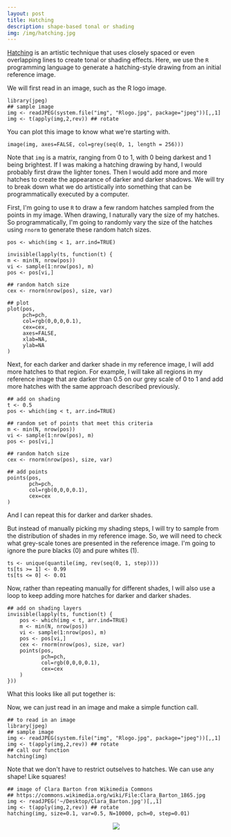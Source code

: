 ```yaml
---
layout: post
title: Hatching
description: shape-based tonal or shading
img: /img/hatching.jpg
---
```


[Hatching](https://en.wikipedia.org/wiki/Hatching) is an artistic technique that uses closely spaced or even overlapping lines to create tonal or shading effects. Here, we use the `R` programming language to generate a hatching-style drawing from an initial reference image. 

We will first read in an image, such as the R logo image.

```{r}
library(jpeg)
## sample image
img <- readJPEG(system.file("img", "Rlogo.jpg", package="jpeg"))[,,1]
img <- t(apply(img,2,rev)) ## rotate
```

You can plot this image to know what we're starting with.

```{r}
image(img, axes=FALSE, col=grey(seq(0, 1, length = 256)))
```

Note that `img` is a matrix, ranging from 0 to 1, with 0 being darkest and 1 being brightest. If I was making a hatching drawing by hand, I would probably first draw the lighter tones. Then I would add more and more hatches to create the appearance of darker and darker shadows. We will try to break down what we do artistically into something that can be programmatically executed by a computer.

First, I'm going to use `R` to draw a few random hatches sampled from the points in my image. When drawing, I naturally vary the size of my hatches. So programmatically, I'm going to randomly vary the size of the hatches using `rnorm` to generate these random hatch sizes. 									

```{r}
pos <- which(img < 1, arr.ind=TRUE)

invisible(lapply(ts, function(t) {
m <- min(N, nrow(pos))
vi <- sample(1:nrow(pos), m)
pos <- pos[vi,]

## random hatch size
cex <- rnorm(nrow(pos), size, var)

## plot
plot(pos,
     pch=pch,
     col=rgb(0,0,0,0.1),
     cex=cex,
     axes=FALSE,
     xlab=NA,
     ylab=NA
)
```								  

Next, for each darker and darker shade in my reference image, I will add more hatches to that region. For example, I will take all regions in my reference image that are darker than 0.5 on our grey scale of 0 to 1 and add more hatches with the same approach described previously. 

```{r}
## add on shading
t <- 0.5
pos <- which(img < t, arr.ind=TRUE)

## random set of points that meet this criteria
m <- min(N, nrow(pos))
vi <- sample(1:nrow(pos), m)
pos <- pos[vi,]

## random hatch size
cex <- rnorm(nrow(pos), size, var)

## add points
points(pos,
       pch=pch,
       col=rgb(0,0,0,0.1),
       cex=cex
)
```

And I can repeat this for darker and darker shades. 

But instead of manually picking my shading steps, I will try to sample from the distribution of shades in my reference image. So, we will need to check what grey-scale tones are presented in the reference image. I'm going to ignore the pure blacks (0) and pure whites (1). 

```{r}
ts <- unique(quantile(img, rev(seq(0, 1, step))))
ts[ts >= 1] <- 0.99
ts[ts <= 0] <- 0.01	
```

Now, rather than repeating manually for different shades, I will also use a loop to keep adding more hatches for darker and darker shades. 

```{r}
## add on shading layers
invisible(lapply(ts, function(t) {
    pos <- which(img < t, arr.ind=TRUE)
    m <- min(N, nrow(pos))
    vi <- sample(1:nrow(pos), m)
    pos <- pos[vi,]
    cex <- rnorm(nrow(pos), size, var)
    points(pos,
           pch=pch,
           col=rgb(0,0,0,0.1),
           cex=cex
    )
}))
```

What this looks like all put together is:

<script src="https://gist.github.com/JEFworks/2f207c772172ea9d6b3ed27ff7677fd7.js"></script>

Now, we can just read in an image and make a simple function call.

```{r}
## to read in an image
library(jpeg)
## sample image
img <- readJPEG(system.file("img", "Rlogo.jpg", package="jpeg"))[,,1]
img <- t(apply(img,2,rev)) ## rotate
## call our function
hatching(img)
```

Note that we don't have to restrict outselves to hatches. We can use any shape! Like squares!

```{r}
## image of Clara Barton from Wikimedia Commons
## https://commons.wikimedia.org/wiki/File:Clara_Barton_1865.jpg
img <- readJPEG('~/Desktop/Clara_Barton.jpg')[,,1]
img <- t(apply(img,2,rev)) ## rotate
hatching(img, size=0.1, var=0.5, N=10000, pch=0, step=0.01)
```

<div align="center">
	<img src='{{ site.baseurl }}/img/hatching_mockup.jpg' style='max-width:100%' />
</div>
